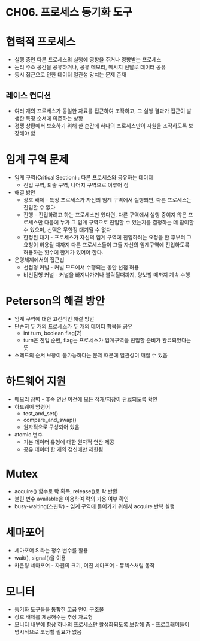 # CH06. 프로세스 동기화 도구

# 협력적 프로세스

- 실행 중인 다른 프로세스의 실행에 영향을 주거나 영향받는 프로세스
- 논리 주소 공간을 공유하거나, 공유 메모리, 메시지 전달로 데이터 공유
- 동시 접근으로 인한 데이터 일관성 망치는 문제 존재

## 레이스 컨디션

- 여러 개의 프로세스가 동일한 자료를 접근하여 조작하고, 그 실행 결과가 접근이 발생한 특정 순서에 의존하는 상황
- 경쟁 상황에서 보호하기 위해 한 순간에 하나의 프로세스만이 자원을 조작하도록 보장해야 함

# 임계 구역 문제

- 임계 구역(Critical Section) : 다른 프로세스와 공유하는 데이터
    - 진입 구역, 퇴출 구역, 나머지 구역으로 이루어 짐
- 해결 방안
    - 상호 배제 - 특정 프로세스가 자신의 임계 구역에서 실행되면, 다른 프로세스는 진입할 수 없다
    - 진행 - 진입하려고 하는 프로세스만 있다면, 다른 구역에서 실행 중이지 않은 프로세스만 다음에 누가 그 임계 구역으로 진입할 수 있는지를 결정하는 데 참여할 수 있으며, 선택은 무한정 대기될 수 없다
    - 한정된 대기 - 프로세스가 자신의 임계 구역에 진입하려는 요청을 한 후부터 그 요청이 허용될 때까지 다른 프로세스들이 그들 자신의 임계구역에 진입하도록 허용하는 횟수에 한계가 있어야 한다.
- 운영체제에서의 접근법
    - 선점형 커널 - 커널 모드에서 수행되는 동안 선점 허용
    - 비선점형 커널 - 커널을 빠져나가거나 블락될때까지, 양보할 때까지 계속 수행

# Peterson의 해결 방안

- 임계 구역에 대한 고전적인 해결 방안
- 단순히 두 개의 프로세스가 두 개의 데이터 항목을 공유
    - int turn, boolean flag[2]
    - turn은 진입 순번, flag는 프로세스가 임계구역을 진입할 준비가 완료되었다는 뜻
- 스레드의 순서 보장이 불가능하다는 문제 때문에 일관성이 깨질 수 있음

# 하드웨어 지원

- 메모리 장벽 - 후속 연산 이전에 모든 적재/저장이 완료되도록 확인
- 하드웨어 명령어
    - test_and_set()
    - compare_and_swap()
    - 원자적으로 구성되어 있음
- atomic 변수
    - 기본 데이터 유형에 대한 원자적 연산 제공
    - 공유 데이터 한 개의 갱신에만 제한됨

# Mutex

- acquire() 함수로 락 획득, release()로 락 반환
- 불린 변수 available을 이용하여 락의 가용 여부 확인
- busy-waiting(스핀락) - 임계 구역에 들어가기 위해서 acquire 반복 실행

# 세마포어

- 세마포어 S 라는 정수 변수를 활용
- wait(), signal()을 이용
- 카운팅 세마포어 - 자원의 크기, 이진 세마포어 - 뮤텍스처럼 동작

# 모니터

- 동기화 도구들을 통합한 고급 언어 구조물
- 상호 배제를 제공해주는 추상 자료형
- 모니터 내부에 항상 하나의 프로세스만 활성화되도록 보장해 줌 - 프로그래머들이 명시적으로 코딩할 필요가 없음